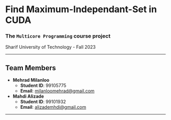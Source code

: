 # Find Maximum-Independant-Set in CUDA
### The `Multicore Programming` course project

Sharif University of Technology - Fall 2023

---
 
## Team Members
+ **Mehrad Milanloo**
    + **Student ID**: 99105775
    + **Email**: milanloomehrad@gmail.com
+ **Mahdi Alizade**
    + **Student ID**: 99101932
    + **Email**: alizademhdi@gmail.com
---
